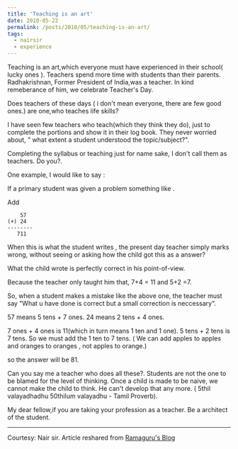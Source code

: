 ```yaml
---
title: 'Teaching is an art'
date: 2010-05-22
permalink: /posts/2010/05/teaching-is-an-art/
tags:
  - nairsir
  - experience
---
```



Teaching is an art,which everyone must have experienced in their  school( lucky ones ). Teachers  spend more time with students than their parents. Radhakrishnan, Former President of India,was a teacher. In kind remeberance of him, we celebrate Teacher's Day.

Does  teachers of these days ( i don't mean everyone, there are few good ones.) are one,who teaches  life skills?

I have seen few teachers who teach(which they think they do), just to  complete the portions  and show it in their log book. They never worried about, " what extent a student understood the topic/subject?".

Completing the syllabus or teaching just for name sake, I don't call them as teachers. Do you?.

One example, I would like to say :

If a primary student was given a problem something like .

   Add

```
    57
(+) 24
--------
   711
```

When this is what the student writes , the present day  teacher simply  marks wrong, without seeing or asking how the child got this as a answer?

What the child wrote is perfectly correct in his point-of-view.

Because the teacher only taught him that, 7+4 = 11 and 5+2 =7.

So, when a student makes a mistake like the above one, the teacher must say "What u have done is correct but a small correction is neccessary".

57 means 5 tens + 7 ones.
24 means 2 tens + 4 ones.

7 ones + 4 ones is 11(which in turn means 1 ten and 1 one).
5 tens + 2 tens is 7 tens.
So we must add the 1 ten to 7 tens. ( We can add apples to apples and oranges to oranges , not apples to orange.)

so the answer will be 81.

Can you say me a teacher who does all these?. Students are not the one to be  blamed for the  level of thinking. Once a child is made to be naive, we cannot make the child to think. He can't develop that any more. ( 5thil valayadhadhu 50thilum valayadhu - Tamil Proverb).

My dear fellow,if you are taking your profession as a teacher. Be a architect of the student.



-------------------------
Courtesy: Nair sir. Article reshared from [Ramaguru's Blog](https://ramaguru.blogspot.com/2010/05/teaching-is-art.html)
